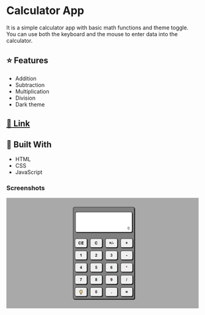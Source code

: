 # Calculator App

It is a simple calculator app with basic math functions and theme toggle. 
You can use both the keyboard and the mouse to enter data into the calculator.

## ⭐️ Features 

* Addition
* Subtraction
* Multiplication
* Division
* Dark theme

## [🚀 Link](https://aligatoree.github.io/Calculator/)

## 🔧 Built With

* HTML
* CSS
* JavaScript

### Screenshots

![Screenshot](screenshots/screenshot.png)
